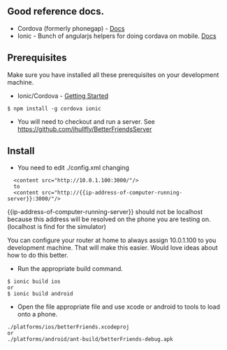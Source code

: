 
## Good reference docs. 
* Cordova (formerly phonegap) - [Docs](http://cordova.apache.org/)
* Ionic - Bunch of angularjs helpers for doing cordava on mobile. [Docs](http://ionicframework.com/)

## Prerequisites
Make sure you have installed all these prerequisites on your development machine.
* Ionic/Cordova - [Getting Started](http://ionicframework.com/getting-started/)
```
$ npm install -g cordova ionic
```
* You will need to checkout and run a server. See https://github.com/jhullfly/BetterFriendsServer

## Install
* You need to edit ./config.xml changing
```
  <content src="http://10.0.1.100:3000/"/>
  to
  <content src="http://{{ip-address-of-computer-running-server}}:3000/"/>  
```
{{ip-address-of-computer-running-server}} should not be localhost because this address will be resolved on 
the phone you are testing on. (localhost is find for the simulator)

You can configure your router at home to always assign 10.0.1.100 to you development machine. That will make this 
easier. Would love ideas about how to do this better.
* Run the appropriate build command.
```
$ ionic build ios
or 
$ ionic build android
```
* Open the file appropriate file and use xcode or android to tools to load onto a phone.
```
./platforms/ios/betterFriends.xcodeproj
or 
./platforms/android/ant-build/betterFriends-debug.apk
```

